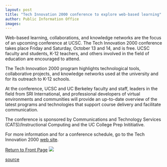 ```yaml
---
layout: post
title: "Tech Innovation 2000 conference to explore web-based learning"
author: Public Information Office
images:
---
```


Web-based learning, collaborations, and knowledge networks are the focus of an upcoming conference at UCSC. The Tech Innovation 2000 conference takes place Friday and Saturday, October 13 and 14, and is free. UCSC faculty and students, K-12 teachers, and others involved in the field of education are encouraged to attend.

The Tech Innovation 2000 program highlights technological tools, collaborative projects, and knowledge networks used at the university and for its outreach to K-12 schools.

At the conference, UCSC and UC Berkeley faculty and staff, leaders in the field from SRI International, and professional developers of virtual environments and communities will provide an up-to-date overview of the latest programs and technologies that support course delivery and facilitate communication.

The conference is sponsored by Communications and Technology Services (CATS)/Instructional Computing and the UC College Prep Inititiative.

For more information and for a conference schedule, go to the Tech Innovation 2000 [web site][1].  
  
[Return to Front Page][2] ![ ][3]

[1]: http://ic.ucsc.edu/ti2/
[2]: ../../index.html
[3]: ../../images/trans.gif

[source](http://www1.ucsc.edu/currents/00-01/10-09/tech.html "Permalink to tech")
